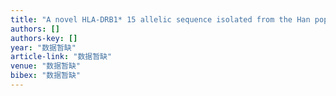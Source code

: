 ```yaml
---
title: "A novel HLA‐DRB1* 15 allelic sequence isolated from the Han population of Guangdong, China"
authors: []
authors-key: []
year: "数据暂缺"
article-link: "数据暂缺"
venue: "数据暂缺"
bibex: "数据暂缺"
---
```

